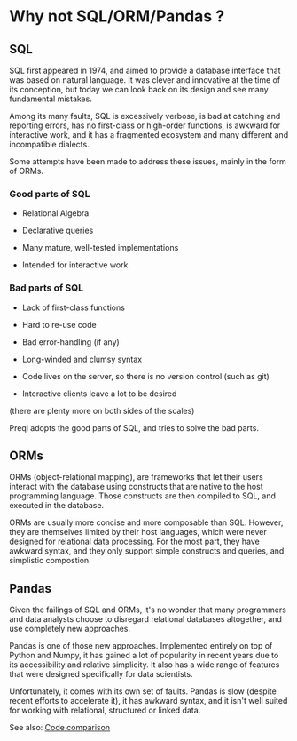 # Why not SQL/ORM/Pandas ?

## SQL

SQL first appeared in 1974, and aimed to provide a database interface that was based on natural language. It was clever and innovative at the time of its conception, but today we can look back on its design and see many fundamental mistakes.

Among its many faults, SQL is excessively verbose, is bad at catching and reporting errors, has no first-class or high-order functions, is awkward for interactive work, and it has a fragmented ecosystem and many different and incompatible dialects.

Some attempts have been made to address these issues, mainly in the form of ORMs.

### Good parts of SQL

- Relational Algebra

- Declarative queries

- Many mature, well-tested implementations

- Intended for interactive work

### Bad parts of SQL

- Lack of first-class functions

- Hard to re-use code

- Bad error-handling (if any)

- Long-winded and clumsy syntax

- Code lives on the server, so there is no version control (such as git)

- Interactive clients leave a lot to be desired

(there are plenty more on both sides of the scales)

Preql adopts the good parts of SQL, and tries to solve the bad parts.


## ORMs

ORMs (object-relational mapping), are frameworks that let their users interact with the database using constructs that are native to the host programming language. Those constructs are then compiled to SQL, and executed in the database.

ORMs are usually more concise and more composable than SQL. However, they are themselves limited by their host languages, which were never designed for relational data processing. For the most part, they have awkward syntax, and they only support simple constructs and queries, and simplistic compostion.

## Pandas

Given the failings of SQL and ORMs, it's no wonder that many programmers and data analysts choose to disregard relational databases altogether, and use completely new approaches.

Pandas is one of those new approaches. Implemented entirely on top of Python and Numpy, it has gained a lot of popularity in recent years due to its accessibility and relative simplicity. It also has a wide range of features that were designed specifically for data scientists.

Unfortunately, it comes with its own set of faults. Pandas is slow (despite recent efforts to accelerate it), it has awkward syntax, and it isn't well suited for working with relational, structured or linked data.

See also: [Code comparison](comparison.html)

